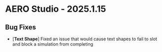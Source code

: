 # AERO Studio - 2025.1.15

## Bug Fixes

- [**Text Shape**] Fixed an issue that would cause text shapes to fail to slot and block a simulation from completing

